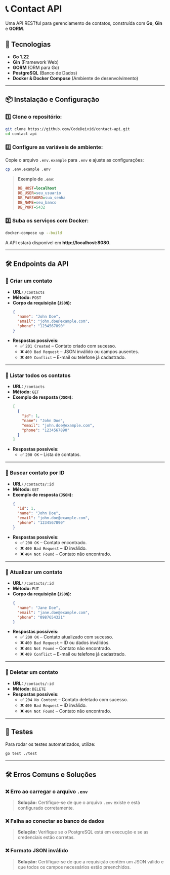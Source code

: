 # 📞 Contact API

Uma API RESTful para gerenciamento de contatos, construída com **Go**, **Gin** e **GORM**.

## 🚀 Tecnologias

- **Go 1.22**
- **Gin** (Framework Web)
- **GORM** (ORM para Go)
- **PostgreSQL** (Banco de Dados)
- **Docker & Docker Compose** (Ambiente de desenvolvimento)

---

## 📦 Instalação e Configuração

### 1️⃣ Clone o repositório:

```sh
git clone https://github.com/CodeDeivid/contact-api.git
cd contact-api
```

### 2️⃣ Configure as variáveis de ambiente:

Copie o arquivo `.env.example` para `.env` e ajuste as configurações:

```sh
cp .env.example .env
```

> **Exemplo de `.env`**:
> ```ini
> DB_HOST=localhost
> DB_USER=seu_usuario
> DB_PASSWORD=sua_senha
> DB_NAME=seu_banco
> DB_PORT=5432
> ```

### 3️⃣ Suba os serviços com Docker:

```sh
docker-compose up --build
```

A API estará disponível em **http://localhost:8080**.

---

## 🛠️ Endpoints da API

### 📌 Criar um contato

- **URL:** `/contacts`
- **Método:** `POST`
- **Corpo da requisição (`JSON`):**
  ```json
  {
    "name": "John Doe",
    "email": "john.doe@example.com",
    "phone": "1234567890"
  }
  ```
- **Respostas possíveis:**
  - ✅ `201 Created` – Contato criado com sucesso.
  - ❌ `400 Bad Request` – JSON inválido ou campos ausentes.
  - ❌ `409 Conflict` – E-mail ou telefone já cadastrado.

---

### 📌 Listar todos os contatos

- **URL:** `/contacts`
- **Método:** `GET`
- **Exemplo de resposta (`JSON`):**
  ```json
  [
    {
      "id": 1,
      "name": "John Doe",
      "email": "john.doe@example.com",
      "phone": "1234567890"
    }
  ]
  ```
- **Respostas possíveis:**
  - ✅ `200 OK` – Lista de contatos.

---

### 📌 Buscar contato por ID

- **URL:** `/contacts/:id`
- **Método:** `GET`
- **Exemplo de resposta (`JSON`):**
  ```json
  {
    "id": 1,
    "name": "John Doe",
    "email": "john.doe@example.com",
    "phone": "1234567890"
  }
  ```
- **Respostas possíveis:**
  - ✅ `200 OK` – Contato encontrado.
  - ❌ `400 Bad Request` – ID inválido.
  - ❌ `404 Not Found` – Contato não encontrado.

---

### 📌 Atualizar um contato

- **URL:** `/contacts/:id`
- **Método:** `PUT`
- **Corpo da requisição (`JSON`):**
  ```json
  {
    "name": "Jane Doe",
    "email": "jane.doe@example.com",
    "phone": "0987654321"
  }
  ```
- **Respostas possíveis:**
  - ✅ `200 OK` – Contato atualizado com sucesso.
  - ❌ `400 Bad Request` – ID ou dados inválidos.
  - ❌ `404 Not Found` – Contato não encontrado.
  - ❌ `409 Conflict` – E-mail ou telefone já cadastrado.

---

### 📌 Deletar um contato

- **URL:** `/contacts/:id`
- **Método:** `DELETE`
- **Respostas possíveis:**
  - ✅ `204 No Content` – Contato deletado com sucesso.
  - ❌ `400 Bad Request` – ID inválido.
  - ❌ `404 Not Found` – Contato não encontrado.

---

## 🧪 Testes

Para rodar os testes automatizados, utilize:

```sh
go test ./test
```

---

## 🛠 Erros Comuns e Soluções

### ❌ Erro ao carregar o arquivo `.env`
> **Solução:** Certifique-se de que o arquivo `.env` existe e está configurado corretamente.

### ❌ Falha ao conectar ao banco de dados
> **Solução:** Verifique se o PostgreSQL está em execução e se as credenciais estão corretas.

### ❌ Formato JSON inválido
> **Solução:** Certifique-se de que a requisição contém um JSON válido e que todos os campos necessários estão preenchidos.
